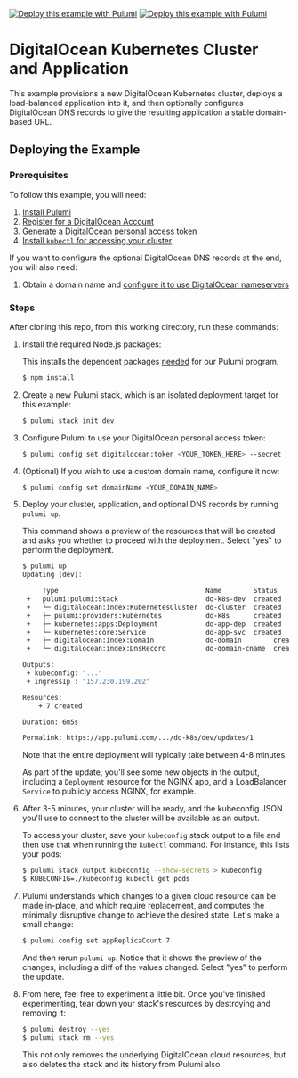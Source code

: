 [![Deploy this example with Pulumi](https://www.pulumi.com/images/deploy-with-pulumi/dark.svg)](https://app.pulumi.com/new?template=https://github.com/pulumi/examples/blob/master/digitalocean-ts-k8s/README.md#gh-light-mode-only)
[![Deploy this example with Pulumi](https://get.pulumi.com/new/button-light.svg)](https://app.pulumi.com/new?template=https://github.com/pulumi/examples/blob/master/digitalocean-ts-k8s/README.md#gh-dark-mode-only)

# DigitalOcean Kubernetes Cluster and Application

This example provisions a new DigitalOcean Kubernetes cluster, deploys a load-balanced application into it, and then optionally configures DigitalOcean DNS records to give the resulting application a stable domain-based URL.

## Deploying the Example

### Prerequisites

To follow this example, you will need:

1. [Install Pulumi](https://www.pulumi.com/docs/get-started/install/)
1. [Register for a DigitalOcean Account](https://cloud.digitalocean.com/registrations/new)
1. [Generate a DigitalOcean personal access token](https://www.digitalocean.com/docs/api/create-personal-access-token/)
1. [Install `kubectl` for accessing your cluster](https://kubernetes.io/docs/tasks/tools/install-kubectl/)

If you want to configure the optional DigitalOcean DNS records at the end, you will also need:

1. Obtain a domain name and [configure it to use DigitalOcean nameservers](https://www.digitalocean.com/community/tutorials/how-to-point-to-digitalocean-nameservers-from-common-domain-registrars)

### Steps

After cloning this repo, from this working directory, run these commands:

1. Install the required Node.js packages:

    This installs the dependent packages [needed](https://www.pulumi.com/docs/intro/concepts/how-pulumi-works/) for our Pulumi program.

    ```bash
    $ npm install
    ```

1. Create a new Pulumi stack, which is an isolated deployment target for this example:

    ```bash
    $ pulumi stack init dev
    ```

1. Configure Pulumi to use your DigitalOcean personal access token:

    ```bash
    $ pulumi config set digitalocean:token <YOUR_TOKEN_HERE> --secret
    ```

1. (Optional) If you wish to use a custom domain name, configure it now:

    ```bash
    $ pulumi config set domainName <YOUR_DOMAIN_NAME>
    ```

1. Deploy your cluster, application, and optional DNS records by running `pulumi up`.

   This command shows a preview of the resources that will be created and asks you
   whether to proceed with the deployment. Select "yes" to perform the deployment.

    ```bash
    $ pulumi up
    Updating (dev):

         Type                                     Name        Status
     +   pulumi:pulumi:Stack                      do-k8s-dev  created
     +   └─ digitalocean:index:KubernetesCluster  do-cluster  created
     +   ├─ pulumi:providers:kubernetes           do-k8s      created
     +   ├─ kubernetes:apps:Deployment            do-app-dep  created
     +   └─ kubernetes:core:Service               do-app-svc  created
     +   ├─ digitalocean:index:Domain             do-domain        created
     +   └─ digitalocean:index:DnsRecord          do-domain-cname  created

    Outputs:
     + kubeconfig: "..."
     + ingressIp : "157.230.199.202"

    Resources:
        + 7 created

    Duration: 6m5s

    Permalink: https://app.pulumi.com/.../do-k8s/dev/updates/1
    ```

   Note that the entire deployment will typically take between 4-8 minutes.

   As part of the update, you'll see some new objects in the output, including
   a `Deployment` resource for the NGINX app, and a LoadBalancer `Service` to
   publicly access NGINX, for example.

1. After 3-5 minutes, your cluster will be ready, and the kubeconfig JSON you'll
   use to connect to the cluster will be available as an output.

   To access your cluster, save your `kubeconfig` stack output to a file and then
   use that when running the `kubectl` command. For instance, this lists your pods:

    ```bash
    $ pulumi stack output kubeconfig --show-secrets > kubeconfig
    $ KUBECONFIG=./kubeconfig kubectl get pods
    ```

1. Pulumi understands which changes to a given cloud resource can be made in-place,
   and which require replacement, and computes the minimally disruptive change to
   achieve the desired state. Let's make a small change:

    ```bash
    $ pulumi config set appReplicaCount 7
    ```

   And then rerun `pulumi up`. Notice that it shows the preview of the changes,
   including a diff of the values changed. Select "yes" to perform the update.

1. From here, feel free to experiment a little bit. Once you've finished experimenting,
   tear down your stack's resources by destroying and removing it:

    ```bash
    $ pulumi destroy --yes
    $ pulumi stack rm --yes
    ```

   This not only removes the underlying DigitalOcean cloud resources, but also
   deletes the stack and its history from Pulumi also.
